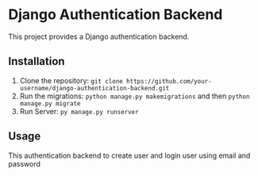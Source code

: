 # Django Authentication Backend

This project provides a Django authentication backend.

## Installation

1. Clone the repository: `git clone https://github.com/your-username/django-authentication-backend.git`
2. Run the migrations: `python manage.py makemigrations` and then `python manage.py migrate`
3. Run Server: `py manage.py runserver`

## Usage

This authentication backend to create user and login user using email and password
